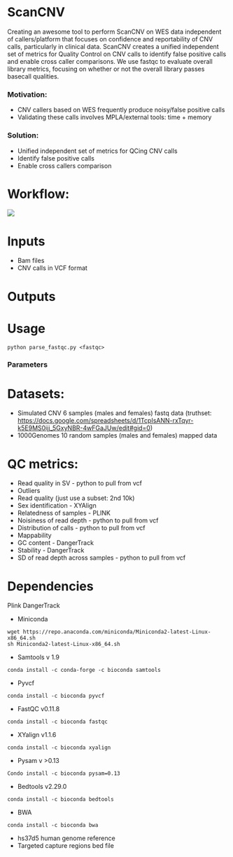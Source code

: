 # ScanCNV

Creating an awesome tool to perform ScanCNV on WES data independent of callers/platform that focuses on confidence and reportability of CNV calls, particularly in clinical data.
ScanCNV creates a unified independent set of metrics for Quality Control on CNV calls to identify false positive calls and enable cross caller comparisons.
We use fastqc to evaluate overall library metrics, focusing on whether or not the overall library passes basecall qualities.
### Motivation:
* CNV callers based on WES frequently produce noisy/false positive calls
* Validating these calls involves MPLA/external tools: time + memory 
### Solution: 
* Unified independent set of metrics for QCing CNV calls
* Identify false positive calls 
* Enable cross callers comparison 
# Workflow:
![](https://github.com/NCBI-Codeathons/CNV_QC/raw/master/workflow_new.png)

# Inputs
* Bam files
* CNV calls in VCF format
# Outputs

# Usage
```
python parse_fastqc.py <fastqc> 
```
### Parameters

# Datasets:
* Simulated CNV 6 samples (males and females) fastq data (truthset: https://docs.google.com/spreadsheets/d/1TcpIsANN-rxTqyr-k5E9MS0ijj_5GxyNBR-4wFGaJUw/edit#gid=0)
* 1000Genomes 10 random samples (males and females) mapped data

# QC metrics:
* Read quality in SV - python to pull from vcf
* Outliers 
* Read quality (just use a subset: 2nd 10k)
* Sex identification - XYAlign
* Relatedness of samples - PLINK
* Noisiness of read depth - python to pull from vcf
* Distribution of calls - python to pull from vcf
* Mappability
* GC content - DangerTrack
* Stability - DangerTrack
* SD of read depth across samples - python to pull from vcf


# Dependencies
Plink 
DangerTrack
* Miniconda
```
wget https://repo.anaconda.com/miniconda/Miniconda2-latest-Linux-x86_64.sh
sh Miniconda2-latest-Linux-x86_64.sh
```
* Samtools v 1.9
```
conda install -c conda-forge -c bioconda samtools
```
* Pyvcf
```
conda install -c bioconda pyvcf
```
* FastQC v0.11.8
```
conda install -c bioconda fastqc
```
* XYalign v1.1.6
```
conda install -c bioconda xyalign
```
* Pysam v >0.13
```
Condo install -c bioconda pysam=0.13
```
* Bedtools v2.29.0
```
conda install -c bioconda bedtools
```
* BWA
```
conda install -c bioconda bwa
```
* hs37d5 human genome reference
* Targeted capture regions bed file

